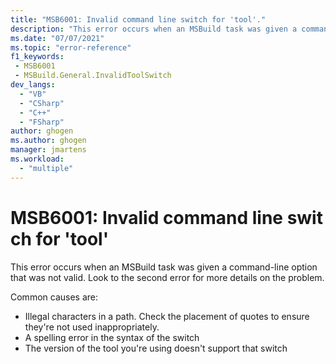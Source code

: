 ```yaml
---
title: "MSB6001: Invalid command line switch for 'tool'."
description: "This error occurs when an MSBuild task was given a command-line option that was not valid."
ms.date: "07/07/2021"
ms.topic: "error-reference"
f1_keywords:
 - MSB6001
 - MSBuild.General.InvalidToolSwitch
dev_langs:
  - "VB"
  - "CSharp"
  - "C++"
  - "FSharp"
author: ghogen
ms.author: ghogen
manager: jmartens
ms.workload:
  - "multiple"
---
```

# MSB6001: Invalid command line switch for 'tool'

This error occurs when an MSBuild task was given a command-line option that was not valid. Look to the second error for more details on the problem.

Common causes are:

- Illegal characters in a path. Check the placement of quotes to ensure they're not used inappropriately.
- A spelling error in the syntax of the switch
- The version of the tool you're using doesn't support that switch
